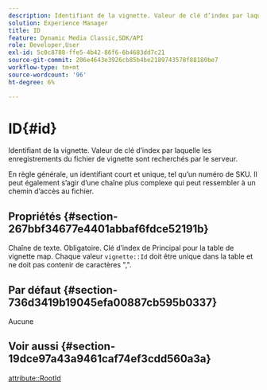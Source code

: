 ```yaml
---
description: Identifiant de la vignette. Valeur de clé d’index par laquelle les enregistrements du fichier de vignette sont recherchés par le serveur.
solution: Experience Manager
title: ID
feature: Dynamic Media Classic,SDK/API
role: Developer,User
exl-id: 5c0c8788-ffe5-4b42-86f6-6b4683dd7c21
source-git-commit: 206e4643e3926cb85b4be2189743578f88180be7
workflow-type: tm+mt
source-wordcount: '96'
ht-degree: 6%

---
```


# ID{#id}

Identifiant de la vignette. Valeur de clé d’index par laquelle les enregistrements du fichier de vignette sont recherchés par le serveur.

En règle générale, un identifiant court et unique, tel qu’un numéro de SKU. Il peut également s’agir d’une chaîne plus complexe qui peut ressembler à un chemin d’accès au fichier.

## Propriétés {#section-267bbf34677e4401abbaf6fdce52191b}

Chaîne de texte. Obligatoire. Clé d’index de Principal pour la table de vignette map. Chaque valeur `vignette::Id` doit être unique dans la table et ne doit pas contenir de caractères &quot;,&quot;.

## Par défaut {#section-736d3419b19045efa00887cb595b0337}

Aucune

## Voir aussi {#section-19dce97a43a9461caf74ef3cdd560a3a}

[attribute::RootId](../../../../../ir-api/material-cat/image-rendering-api-ref/c-ir-material-catalog/c-ir-attributes-reference/r-ir-rootid.md#reference-54b42b7125824be593378c1accb70d5a)
